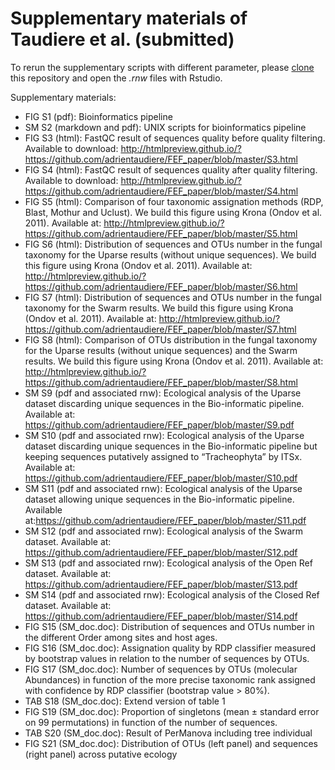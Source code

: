 # Supplementary materials of Taudiere et al. (submitted)

To rerun the supplementary scripts with different parameter, please [clone](https://help.github.com/articles/cloning-a-repository/) this repository and open the *.rnw* files with Rstudio.

Supplementary materials:
* FIG S1 (pdf): Bioinformatics pipeline
* SM S2 (markdown and pdf): UNIX scripts for bioinformatics pipeline
* FIG S3 (html): FastQC result of sequences quality before quality filtering.  Available to download: http://htmlpreview.github.io/?https://github.com/adrientaudiere/FEF_paper/blob/master/S3.html
* FIG S4 (html): FastQC result of sequences quality after quality filtering. Available to download: http://htmlpreview.github.io/?https://github.com/adrientaudiere/FEF_paper/blob/master/S4.html
* FIG S5 (html): Comparison of four taxonomic assignation methods (RDP, Blast, Mothur and Uclust). We build this figure using Krona (Ondov et al. 2011). Available at: http://htmlpreview.github.io/?https://github.com/adrientaudiere/FEF_paper/blob/master/S5.html
* FIG S6 (html): Distribution of sequences and OTUs number in the fungal taxonomy for the Uparse results (without unique sequences). We build this figure using Krona (Ondov et al. 2011). Available at: http://htmlpreview.github.io/?https://github.com/adrientaudiere/FEF_paper/blob/master/S6.html
* FIG S7 (html): Distribution of sequences and OTUs number in the fungal taxonomy for the Swarm results. We build this figure using Krona (Ondov et al. 2011). Available at: http://htmlpreview.github.io/?https://github.com/adrientaudiere/FEF_paper/blob/master/S7.html
* FIG S8 (html): Comparison of OTUs distribution in the fungal taxonomy for the Uparse results (without unique sequences) and the Swarm results. We build this figure using Krona (Ondov et al. 2011). Available at: http://htmlpreview.github.io/?https://github.com/adrientaudiere/FEF_paper/blob/master/S8.html
* SM S9 (pdf and associated rnw): Ecological analysis of the Uparse dataset discarding unique sequences in the Bio-informatic pipeline. Available at: https://github.com/adrientaudiere/FEF_paper/blob/master/S9.pdf
* SM S10 (pdf and associated rnw): Ecological analysis of the Uparse dataset discarding unique sequences in the Bio-informatic pipeline but keeping sequences putatively assigned to “Tracheophyta” by ITSx. Available at: https://github.com/adrientaudiere/FEF_paper/blob/master/S10.pdf
* SM S11 (pdf and associated rnw): Ecological analysis of the Uparse dataset allowing unique sequences in the Bio-informatic pipeline. Available at:https://github.com/adrientaudiere/FEF_paper/blob/master/S11.pdf
* SM S12 (pdf and associated rnw): Ecological analysis of the Swarm dataset. Available at: https://github.com/adrientaudiere/FEF_paper/blob/master/S12.pdf
* SM S13 (pdf and associated rnw): Ecological analysis of the Open Ref dataset. Available at: https://github.com/adrientaudiere/FEF_paper/blob/master/S13.pdf
* SM S14 (pdf and associated rnw): Ecological analysis of the Closed Ref dataset. Available at: https://github.com/adrientaudiere/FEF_paper/blob/master/S14.pdf
* FIG S15 (SM_doc.doc): Distribution of sequences and OTUs number in the different Order among sites and host ages.
* FIG S16 (SM_doc.doc): Assignation quality by RDP classifier measured by bootstrap values in relation to the number of sequences by OTUs. 
* FIG S17 (SM_doc.doc): Number of sequences by OTUs (molecular Abundances) in function of the more precise taxonomic rank assigned with confidence by RDP classifier (bootstrap value > 80%).
* TAB S18 (SM_doc.doc): Extend version of table 1
* FIG S19 (SM_doc.doc): Proportion of singletons (mean ± standard error on 99 permutations) in function of the number of sequences.
* TAB S20 (SM_doc.doc): Result of PerManova including tree individual
* FIG S21 (SM_doc.doc): Distribution of OTUs (left panel) and sequences (right panel) across putative ecology
